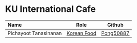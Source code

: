 # KU International Cafe


| Name                  | Role                        | Github                                    |
|:----------------------|-----------------------------|-------------------------------------------|
| Pichayoot Tanasinanan | [Korean Food](#korean-food) | [Pong50887](https://github.com/Pong50887) |

